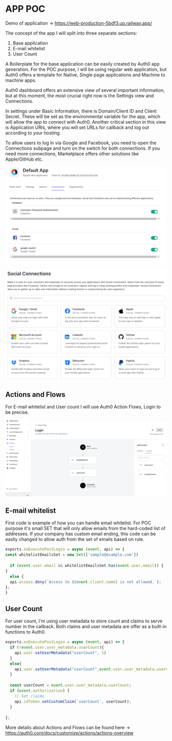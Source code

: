 # APP POC

Demo of application -> https://web-production-5bdf3.up.railway.app/

The concept of the app I will split into three separate sections:
1. Base application 
2. E-mail whitelist
3. User Count 

A Boilerplate for the base application can be easily created by Auth0 app generation. For the POC purpose, I will be using 
regular web application, but Auth0 offers a template for Native, Single page applications and Machine to machine apps.

Auth0 dashboard offers an extensive view of several important information, but at this moment, the most crucial right now is the Settings view 
and Connections. 

In settings under Basic Information, there is Domain/Client ID and Client Secret. These will be set as the environmental variable for the app, which will allow the app to connect with Auth0.
Another critical section in this view is Application URIs, where you will set URLs for callback and log out according to your hosting.

To allow users to log in via Google and Facebook, you need to open the Connections subpage and turn on the switch for both connections. 
If you need more connections, Marketplace offers other solutions like Apple/GitHub etc. 


![](.README_images/166cea38.png)


![](.README_images/24f49e22.png)


## Actions and Flows
For E-mail whitelist and User count I will use Auth0 Action Flows, Login to be precise. 

![](.README_images/7170ef33.png)

## E-mail whitelist

First code is example of how you can handle email whitelist. For POC purpose it's small SET that will only allow emails from the hard-coded list of addresses.
If your company has custom email ending, this code can be easliy changed to allow auth from the set of emails based on rule.

```javascript
exports.onExecutePostLogin = async (event, api) => {
const whitelistEmailsSet = new Set(['sample@example.com'])

  if (event.user.email && whitelistEmailsSet.has(event.user.email)) {
}
  else {
  api.access.deny(`Access to ${event.client.name} is not allowed.`);
};
}
```

## User Count
For user count, I'm using user metadata to store count and claims to serve number in the callback. Both claims and user metadata are offer as a built-in functions to Auth0.

```javascript
exports.onExecutePostLogin = async (event, api) => {
  if (!event.user.user_metadata.userCount){
    api.user.setUserMetadata("userCount", 1)
  }
  else{
    api.user.setUserMetadata("userCount",event.user.user_metadata.userCount+1 )
  }

  const userCount = event.user.user_metadata.userCount;
  if (event.authorization) {
    // Set claims 
    api.idToken.setCustomClaim(`userCount`, userCount);
  }

};
```

More details about Actions and Flows can be found here -> https://auth0.com/docs/customize/actions/actions-overview

